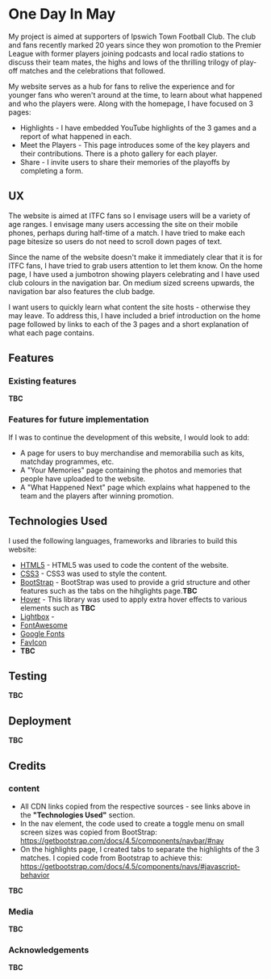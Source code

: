 # One Day In May

My project is aimed at supporters of Ipswich Town Football Club.  The club and fans recently marked 20 years since they won promotion to the Premier League with former players joining podcasts and local radio stations to discuss their team mates, the highs and lows of the thrilling trilogy of play-off matches and the celebrations that followed.

My website serves as a hub for fans to relive the experience and for younger fans who weren't around at the time, to learn about what happened and who the players were.  Along with the homepage, I have focused on 3 pages:
- Highlights - I have embedded YouTube highlights of the 3 games and a report of what happened in each.
- Meet the Players - This page introduces some of the key players and their contributions.  There is a photo gallery for each player.
- Share - I invite users to share their memories of the playoffs by completing a form.

## UX

The website is aimed at ITFC fans so I envisage users will be a variety of age ranges.  I envisage many users accessing the site on their mobile phones, perhaps during half-time of a match.  I have tried to make each page bitesize so users do not need to scroll down pages of text.

Since the name of the website doesn't make it immediately clear that it is for ITFC fans, I have tried to grab users attention to let them know.  On the home page, I have used a jumbotron showing players celebrating and I have used club colours in the navigation bar.  On medium sized screens upwards, the navigation bar also features the club badge.

I want users to quickly learn what content the site hosts - otherwise they may leave.  To address this, I have included a brief introduction on the home page followed by links to each of the 3 pages and a short explanation of what each page contains.

## Features

### Existing features

**TBC**

### Features for future implementation

If I was to continue the development of this website, I would look to add:
- A page for users to buy merchandise and memorabilia such as kits, matchday programmes, etc.
- A "Your Memories" page containing the photos and memories that people have uploaded to the website.
- A "What Happened Next" page which explains what happened to the team and the players after winning promotion.

## Technologies Used

I used the following languages, frameworks and libraries to build this website:
- [HTML5](https://en.wikipedia.org/wiki/HTML5) - HTML5 was used to code the content of the website.
- [CSS3](https://en.wikipedia.org/wiki/Cascading_Style_Sheets) - CSS3 was used to style the content.
- [BootStrap](https://getbootstrap.com/) - BootStrap was used to provide a grid structure and other features such as the tabs on the hihglights page.**TBC**
- [Hover](https://ianlunn.github.io/Hover/) - This library was used to apply extra hover effects to various elements such as **TBC**
- [Lightbox](https://www.lokeshdhakar.com/projects/lightbox2/) - 
- [FontAwesome](https://fontawesome.com/)
- [Google Fonts](https://fonts.google.com/)
- [FavIcon](https://www.favicon-generator.org/)
- **TBC**

## Testing

**TBC**

## Deployment

**TBC**

## Credits

### content

- All CDN links copied from the respective sources - see links above in the **"Technologies Used"** section.
- In the nav element, the code used to create a toggle menu on small screen sizes was copied from BootStrap: https://getbootstrap.com/docs/4.5/components/navbar/#nav
- On the highlights page, I created tabs to separate the highlights of the 3 matches.  I copied code from Bootstrap to achieve this:  https://getbootstrap.com/docs/4.5/components/navs/#javascript-behavior

**TBC**

### Media

**TBC**

### Acknowledgements

**TBC**